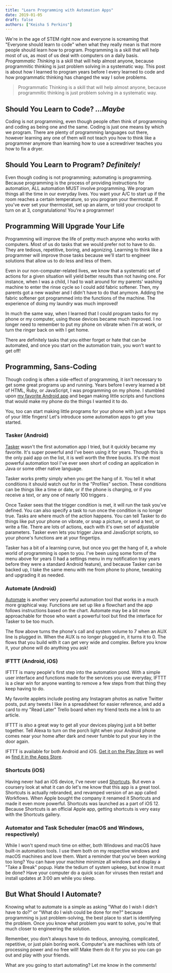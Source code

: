 ```yaml
---
title: "Learn Programming with Automation Apps"
date: 2019-01-05
draft: false
authors: ["Keisha S Perkins"]
---
```


We're in the age of STEM right now and everyone is screaming that "Everyone should learn to code" when what they really mean is that more people should learn how to program. Programming is a skill that will help most of us, as most of us deal with computers on a daily basis. _Programmatic Thinking_ is a skill that will help almost anyone, because programmitic thinking is just problem solving in a systematic way. This post is about how I learned to program years before I every learned to code and how programmatic thinking has changed the way I solve problems.

<blockquote>Programmatic Thinking is a skill that will help almost anyone, because programmitic thinking is just problem solving in a systematic way.</blockquote>


## Should You Learn to Code? _...Maybe_

Coding is not programming, even though people often think of programming and coding as being one and the same. Coding is just one means by which we program. There are plenty of programming languages out there, however learning any one of them will not teach you how to think like a programmer anymore than learning how to use a screwdriver teaches you how to fix a dryer.

## Should You Learn to Program? _Definitely!_

Even though coding is not programming; automating is programming. Because programming is the process of providing instructions for automation, ALL automation MUST involve programming. We program things all the time in our everyday lives. You want your A/C to start up if the room reaches a certain temperature, so you program your thermostat. If you've ever set your thermostat, set up an alarm, or told your crockpot to turn on at 3, congratulations! You're a programmer!

## Programming Will Upgrade Your Life

Programming will improve the life of pretty much anyone who works with computers. Most of us do tasks that we would prefer not to have to do. They are tedious, repetitive, boring, and agonizing. Learning to think like a programmer will improve those tasks because we'll start to engineer solutions that allow us to do less and less of them. 

Even in our non-computer-related lives, we know that a systematic set of actions for a given situation will yield better results than not having one. For instance, when I was a child, I had to wait around for my parents' washing machine to enter the rinse cycle so I could add fabric softener. Then, my parents got a new washer and I didn't have to do that anymore. Adding the fabric softener got programmed into the functions of the machine. The experience of doing my laundry was much improved!

In much the same way, when I learned that I could program tasks for my phone or my computer, using those devices became much improved. I no longer need to remember to put my phone on vibrate when I'm at work, or turn the ringer back on with I get home. 

There are definitely tasks that you either forget or hate that can be automated, and once you start on the automation train, you won't want to get off!

## Programming, Sans-Coding

Though coding is often a side-effect of programming, it isn't necessary to get some great programs up and running. Years before I every learned a bit of HTML, Ruby, or JavaScript, I was programming on my phone. I stumbled upon <a target="_blank" href="https://play.google.com/store/apps/details?id=net.dinglisch.android.taskerm&hl=en_US">my favorite Android app</a> and began making little scripts and functions that would make my phone do the things I wanted it to do. 

You, too can start making little programs for your phone with just a few taps of your little fingers! Let's introduce some automation apps to get you started.

### Tasker (Android)

<a target="_blank" href="https://play.google.com/store/apps/details?id=net.dinglisch.android.taskerm&hl=en_US">Tasker</a> wasn't the first automation app I tried, but it quickly became my favorite. It's super powerful and I've been using it for years. Though this is the only paid app on the list, it is well worth the three bucks. It's the most powerful automation tool I've ever seen short of coding an application in Java or some other native language.

Tasker works pretty simply when you get the hang of it. You tell it what conditions it should watch out for in the "Profiles" section. These conditions can be things like a time or date, or if the phone is charging, or if you receive a text, or any one of nearly 100 triggers . 

Once Tasker sees that the trigger condition is met, it will run the task you've defined. You can also specify a task to run once the condition is no longer true. Tasks are where much of the action happens. You can tell Tasker to do things like put your phone on vibrate, or snap a picture, or send a text, or write a file. There are lots of actions, each with it's own set of adjustable parameters. Tasker even lets you trigger Java and JavaScript scripts, so your phone's functions are at your fingertips.

Tasker has a bit of a learning curve, but once you get the hang of it, a whole world of programming is open to you. I've been using some form of the menu above for years (I had a settings menu in my notification tray years before they were a standard Android feature), and because Tasker can be backed up, I take the same menu with me from phone to phone, tweaking and upgrading it as needed.

### Automate (Android)

<a target="_blank" href="https://play.google.com/store/apps/details?id=com.llamalab.automate&hl=en_US">Automate</a> is another very powerful automation tool that works in a much more graphical way. Functions are set up like a flowchart and the app follows instructions based on the chart. Automate may be a bit more approachable for those who want a powerful tool but find the interface for Tasker to be too much.

The flow above turns the phone's call and system volume to 7 when an AUX line is plugged in. When the AUX is no longer plugged in, it turns it to 0. The flows that you build with it can get very wide and complex. Before you know it, your phone will do anything you ask!

### IFTTT (Android, iOS)

IFTTT is many people's first step into the automation pond. With a simple user interface and functions made for the services you use everyday, IFTTT is a clear win for anyone wanting to remove a few steps from that thing they keep having to do.

My favorite applets include posting any Instagram photos as native Twitter posts, put any tweets I like in a spreadsheet for easier reference, and add a card to my "Read Later" Trello board when my friend texts me a link to an article. 

IFTTT is also a great way to get all your devices playing just a bit better together. Tell Alexa to turn on the porch light when your Android phone comes near your home after dark and never fumble to put your key in the door again. 

IFTTT is available for both Android and iOS. <a target="_blank" href="https://play.google.com/store/apps/details?id=com.ifttt.ifttt">Get it on the Play Store</a> as well as <a target="_blank" href="https://itunes.apple.com/app/apple-store/id660944635?mt=8">find it in the Apps Store</a>.

### Shortcuts (iOS)

Having never had an iOS device, I've never used <a target="_blank" href="https://itunes.apple.com/us/app/shortcuts/id915249334/?mt=8">Shortcuts</a>. But even a coursery look at what it can do let's me know that this app is a great tool. Shortcuts is actually rebranded, and revamped version of an app called Workflows. When Apple bought the company it renamed it Shortcuts and made it even more powerful. Shortcuts was launched as a part of iOS 12. Because Shortcuts is an official Apple app, getting shortcuts is very easy with the Shortcuts gallery. 

### Automator and Task Scheduler (macOS and Windows, respectively)

While I won't spend much time on either, both Windows and macOS have built-in automation tools. I use them both on my respective windows and macOS machines and love them. Want a reminder that you've been working too long? You can have your machine minimize all windows and display a "Take a Break" popup. Hate the tedium of system upkeep, but know it must be done? Have your computer do a quick scan for viruses then restart and install updates at 3:00 am while you sleep. 

## But What Should I Automate?

Knowing what to automate is a simple as asking "What do I wish I didn't have to do?" or "What do I wish could be done for me?" because programming is just problem-solving, the best place to start is identifying the problem. Once you know what problem you want to solve, you're that much closer to engineering the solution. 

Remember, you don't always have to do tedious, annoying, complicated, repetitive, or just plain boring work. Computer's are machines with lots of processing power and no free will! Make them do it for you so you can go out and play with your friends.

What are you going to start automating? Let me know in the comments!


